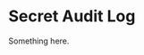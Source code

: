 [title]: # (Secret Audit Log)
[tags]: # (XXX)
[priority]: # (1863)
# Secret Audit Log
Something here.
